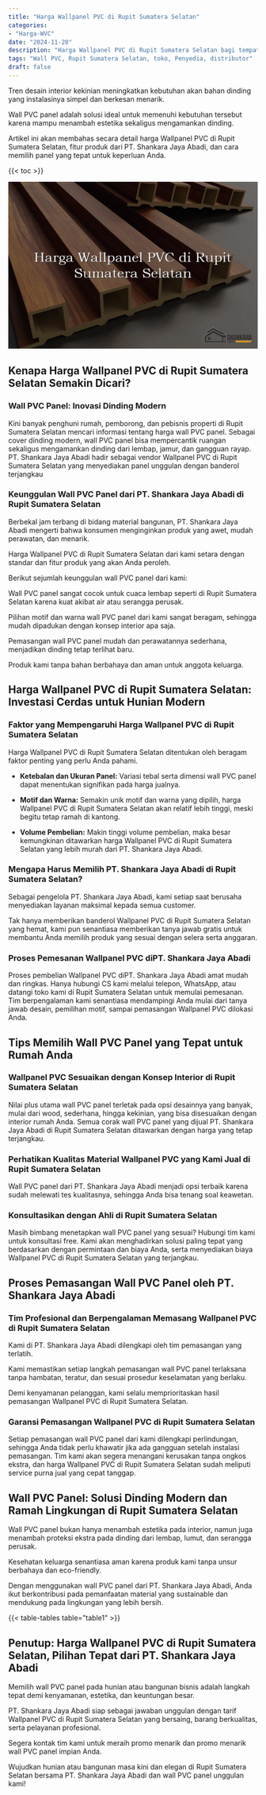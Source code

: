```yaml
---
title: "Harga Wallpanel PVC di Rupit Sumatera Selatan"
categories: 
- "Harga-WVC"
date: "2024-11-20"
description: "Harga Wallpanel PVC di Rupit Sumatera Selatan bagi tempat tinggal, office, dan gerai. Panel terbaik, beragam motif, pilihan warna modern, dengan layanan instalasi ditangani oleh tenaga ahli berpengalaman dan jaminan resmi!|Servis distribusi Wallpanel PVC di Rupit Sumatera Selatan untuk keperluan hunian, kantor, maupun toko, beserta panel unggulan dan instalasi oleh teknisi profesional dan kepastian resmi.|Alternatif Wallpanel PVC di Rupit Sumatera Selatan yang andal untuk hunian, kantor, serta ritel, bersama produk terbaik dan penempatan oleh tenaga ahli profesional serta garansi resmi.|Penjualan Wallpanel PVC di Rupit Sumatera Selatan untuk hunian, kantor, dan gerai, dengan material berkualitas dan instalasi dikerjakan oleh teknisi profesional, dilengkapi beserta jaminan resmi.}"
tags: "Wall PVC, Rupit Sumatera Selatan, toko, Penyedia, distributor"
draft: false
---
```


Tren desain interior kekinian meningkatkan kebutuhan akan bahan dinding yang instalasinya simpel dan berkesan menarik.

Wall PVC panel adalah solusi ideal untuk memenuhi kebutuhan tersebut karena mampu menambah estetika sekaligus mengamankan dinding.

Artikel ini akan membahas secara detail harga Wallpanel PVC di Rupit Sumatera Selatan, fitur produk dari PT. Shankara Jaya Abadi, dan cara memilih panel yang tepat untuk keperluan Anda.

{{< toc >}}

![Harga Wallpanel PVC di Rupit Sumatera Selatan](/images/Harga-WVC/Harga-Wallpanel-PVC-di-Rupit-Sumatera-Selatan.png)


## Kenapa Harga Wallpanel PVC di Rupit Sumatera Selatan Semakin Dicari?

### Wall PVC Panel: Inovasi Dinding Modern

Kini banyak penghuni rumah, pemborong, dan pebisnis properti di Rupit Sumatera Selatan mencari informasi tentang harga wall PVC panel. Sebagai cover dinding modern, wall PVC panel bisa mempercantik ruangan sekaligus mengamankan dinding dari lembap, jamur, dan gangguan rayap. PT. Shankara Jaya Abadi hadir sebagai vendor Wallpanel PVC di Rupit Sumatera Selatan yang menyediakan panel unggulan dengan banderol terjangkau

### Keunggulan Wall PVC Panel dari PT. Shankara Jaya Abadi di Rupit Sumatera Selatan

Berbekal jam terbang di bidang material bangunan, PT. Shankara Jaya Abadi mengerti bahwa konsumen menginginkan produk yang awet, mudah perawatan, dan menarik.

Harga Wallpanel PVC di Rupit Sumatera Selatan dari kami setara dengan standar dan fitur produk yang akan Anda peroleh.

Berikut sejumlah keunggulan wall PVC panel dari kami:

Wall PVC panel sangat cocok untuk cuaca lembap seperti di Rupit Sumatera Selatan karena kuat akibat air atau serangga perusak.

Pilihan motif dan warna wall PVC panel dari kami sangat beragam, sehingga mudah dipadukan dengan konsep interior apa saja.

Pemasangan wall PVC panel mudah dan perawatannya sederhana, menjadikan dinding tetap terlihat baru.

Produk kami tanpa bahan berbahaya dan aman untuk anggota keluarga.

## Harga Wallpanel PVC di Rupit Sumatera Selatan: Investasi Cerdas untuk Hunian Modern

### Faktor yang Mempengaruhi Harga Wallpanel PVC di Rupit Sumatera Selatan

Harga Wallpanel PVC di Rupit Sumatera Selatan ditentukan oleh beragam faktor penting yang perlu Anda pahami.

- **Ketebalan dan Ukuran Panel:** Variasi tebal serta dimensi wall PVC panel dapat menentukan signifikan pada harga jualnya.

- **Motif dan Warna:** Semakin unik motif dan warna yang dipilih, harga Wallpanel PVC di Rupit Sumatera Selatan akan relatif lebih tinggi, meski begitu tetap ramah di kantong.

- **Volume Pembelian:** Makin tinggi volume pembelian, maka besar kemungkinan ditawarkan harga Wallpanel PVC di Rupit Sumatera Selatan yang lebih murah dari PT. Shankara Jaya Abadi.

### Mengapa Harus Memilih PT. Shankara Jaya Abadi di Rupit Sumatera Selatan?

Sebagai pengelola PT. Shankara Jaya Abadi, kami setiap saat berusaha menyediakan layanan maksimal kepada semua customer.

Tak hanya memberikan banderol Wallpanel PVC di Rupit Sumatera Selatan yang hemat, kami pun senantiasa memberikan tanya jawab gratis untuk membantu Anda memilih produk yang sesuai dengan selera serta anggaran.

### Proses Pemesanan Wallpanel PVC diPT. Shankara Jaya Abadi

Proses pembelian Wallpanel PVC diPT. Shankara Jaya Abadi amat mudah dan ringkas. Hanya hubungi CS kami melalui telepon, WhatsApp, atau datangi toko kami di Rupit Sumatera Selatan untuk memulai pemesanan. Tim berpengalaman kami senantiasa mendampingi Anda mulai dari tanya jawab desain, pemilihan motif, sampai pemasangan Wallpanel PVC dilokasi Anda.

## Tips Memilih Wall PVC Panel yang Tepat untuk Rumah Anda

### Wallpanel PVC Sesuaikan dengan Konsep Interior di Rupit Sumatera Selatan

Nilai plus utama wall PVC panel terletak pada opsi desainnya yang banyak, mulai dari wood, sederhana, hingga kekinian, yang bisa disesuaikan dengan interior rumah Anda. Semua corak wall PVC panel yang dijual PT. Shankara Jaya Abadi di Rupit Sumatera Selatan ditawarkan dengan harga yang tetap terjangkau.

### Perhatikan Kualitas Material Wallpanel PVC yang Kami Jual di Rupit Sumatera Selatan

Wall PVC panel dari PT. Shankara Jaya Abadi menjadi opsi terbaik karena sudah melewati tes kualitasnya, sehingga Anda bisa tenang soal keawetan.

### Konsultasikan dengan Ahli di Rupit Sumatera Selatan

Masih bimbang menetapkan wall PVC panel yang sesuai? Hubungi tim kami untuk konsultasi free. Kami akan menghadirkan solusi paling tepat yang berdasarkan dengan permintaan dan biaya Anda, serta menyediakan biaya Wallpanel PVC di Rupit Sumatera Selatan yang terjangkau.

## Proses Pemasangan Wall PVC Panel oleh PT. Shankara Jaya Abadi

### Tim Profesional dan Berpengalaman Memasang Wallpanel PVC di Rupit Sumatera Selatan

Kami di PT. Shankara Jaya Abadi dilengkapi oleh tim pemasangan yang terlatih.

Kami memastikan setiap langkah pemasangan wall PVC panel terlaksana tanpa hambatan, teratur, dan sesuai prosedur keselamatan yang berlaku.

Demi kenyamanan pelanggan, kami selalu memprioritaskan hasil pemasangan Wallpanel PVC di Rupit Sumatera Selatan.

### Garansi Pemasangan Wallpanel PVC di Rupit Sumatera Selatan

Setiap pemasangan wall PVC panel dari kami dilengkapi perlindungan, sehingga Anda tidak perlu khawatir jika ada gangguan setelah instalasi pemasangan. Tim kami akan segera menangani kerusakan tanpa ongkos ekstra, dan harga Wallpanel PVC di Rupit Sumatera Selatan sudah meliputi service purna jual yang cepat tanggap.

## Wall PVC Panel: Solusi Dinding Modern dan Ramah Lingkungan di Rupit Sumatera Selatan

Wall PVC panel bukan hanya menambah estetika pada interior, namun juga menambah proteksi ekstra pada dinding dari lembap, lumut, dan serangga perusak.

Kesehatan keluarga senantiasa aman karena produk kami tanpa unsur berbahaya dan eco-friendly.

Dengan menggunakan wall PVC panel dari PT. Shankara Jaya Abadi, Anda ikut berkontribusi pada pemanfaatan material yang sustainable dan mendukung pada lingkungan yang lebih bersih.

{{< table-tables table="table1" >}}

## Penutup: Harga Wallpanel PVC di Rupit Sumatera Selatan, Pilihan Tepat dari PT. Shankara Jaya Abadi

Memilih wall PVC panel pada hunian atau bangunan bisnis adalah langkah tepat demi kenyamanan, estetika, dan keuntungan besar.

PT. Shankara Jaya Abadi siap sebagai jawaban unggulan dengan tarif Wallpanel PVC di Rupit Sumatera Selatan yang bersaing, barang berkualitas, serta pelayanan profesional.

Segera kontak tim kami untuk meraih promo menarik dan promo menarik wall PVC panel impian Anda.

Wujudkan hunian atau bangunan masa kini dan elegan di Rupit Sumatera Selatan bersama PT. Shankara Jaya Abadi dan wall PVC panel unggulan kami!